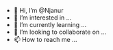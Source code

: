 - 👋 Hi, I’m @Njanur
- 👀 I’m interested in ...
- 🌱 I’m currently learning ...
- 💞️ I’m looking to collaborate on ...
- 📫 How to reach me ...

<!---
Njanur/Njanur is a ✨ special ✨ repository because its `README.md` (this file) appears on your GitHub profile.
You can click the Preview link to take a look at your changes.
--->
